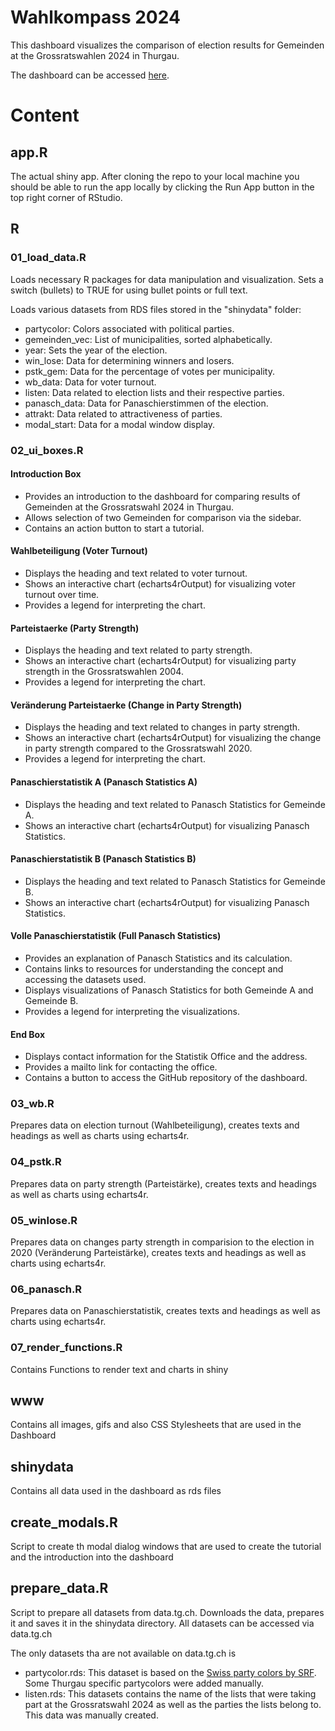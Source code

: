# Wahlkompass 2024

This dashboard visualizes the comparison of election results for Gemeinden at the Grossratswahlen 2024 in Thurgau.

The dashboard can be accessed [here](https://statistiktg.shinyapps.io/gr_dashboard/).


# Content

## app.R

The actual shiny app. After cloning the repo to your local machine you should be able to run the app locally by clicking the Run App button in the top right corner of RStudio.

## R

### 01_load_data.R

Loads necessary R packages for data manipulation and visualization.
Sets a switch (bullets) to TRUE for using bullet points or full text.

Loads various datasets from RDS files stored in the "shinydata" folder:
- partycolor: Colors associated with political parties.
- gemeinden_vec: List of municipalities, sorted alphabetically.
- year: Sets the year of the election.
- win_lose: Data for determining winners and losers.
- pstk_gem: Data for the percentage of votes per municipality.
- wb_data: Data for voter turnout.
- listen: Data related to election lists and their respective parties.
- panasch_data: Data for Panaschierstimmen of the election.
- attrakt: Data related to attractiveness of parties.
- modal_start: Data for a modal window display.


### 02_ui_boxes.R

#### Introduction Box
- Provides an introduction to the dashboard for comparing results of Gemeinden at the Grossratswahl 2024 in Thurgau.
- Allows selection of two Gemeinden for comparison via the sidebar.
- Contains an action button to start a tutorial.

#### Wahlbeteiligung (Voter Turnout)
- Displays the heading and text related to voter turnout.
- Shows an interactive chart (echarts4rOutput) for visualizing voter turnout over time.
- Provides a legend for interpreting the chart.

#### Parteistaerke (Party Strength)
- Displays the heading and text related to party strength.
- Shows an interactive chart (echarts4rOutput) for visualizing party strength in the Grossratswahlen 2004.
- Provides a legend for interpreting the chart.

#### Veränderung Parteistaerke (Change in Party Strength)
- Displays the heading and text related to changes in party strength.
- Shows an interactive chart (echarts4rOutput) for visualizing the change in party strength compared to the Grossratswahl 2020.
- Provides a legend for interpreting the chart.

#### Panaschierstatistik A (Panasch Statistics A)
- Displays the heading and text related to Panasch Statistics for Gemeinde A.
- Shows an interactive chart (echarts4rOutput) for visualizing Panasch Statistics.

#### Panaschierstatistik B (Panasch Statistics B)
- Displays the heading and text related to Panasch Statistics for Gemeinde B.
- Shows an interactive chart (echarts4rOutput) for visualizing Panasch Statistics.

#### Volle Panaschierstatistik (Full Panasch Statistics)
- Provides an explanation of Panasch Statistics and its calculation.
- Contains links to resources for understanding the concept and accessing the datasets used.
- Displays visualizations of Panasch Statistics for both Gemeinde A and Gemeinde B.
- Provides a legend for interpreting the visualizations.

#### End Box
- Displays contact information for the Statistik Office and the address.
- Provides a mailto link for contacting the office.
- Contains a button to access the GitHub repository of the dashboard.


### 03_wb.R

Prepares data on election turnout (Wahlbeteiligung), creates texts and headings as well as charts using echarts4r.

### 04_pstk.R

Prepares data on party strength (Parteistärke), creates texts and headings as well as charts using echarts4r.

### 05_winlose.R

Prepares data on changes party strength in comparision to the election in 2020 (Veränderung Parteistärke), creates texts and headings as well as charts using echarts4r.

### 06_panasch.R

Prepares data on Panaschierstatistik, creates texts and headings as well as charts using echarts4r.

### 07_render_functions.R

Contains Functions to render text and charts in shiny


## www

Contains all images, gifs and also CSS Stylesheets that are used in the Dashboard


## shinydata

Contains all data used in the dashboard as rds files

## create_modals.R

Script to create th modal dialog windows that are used to create the tutorial and the introduction into the dashboard

## prepare_data.R

Script to prepare all datasets from data.tg.ch. Downloads the data, prepares it and saves it in the shinydata directory.
All datasets can be accessed via data.tg.ch

The only datasets tha are not available on data.tg.ch is 

- partycolor.rds: This dataset is based on the [Swiss party colors by SRF](https://github.com/srfdata/swiss-party-colors). Some Thurgau specific partycolors were added manually.
- listen.rds: This datasets contains the name of the lists that were taking part at the Grossratswahl 2024 as well as the parties the lists belong to. This data was manually created.
